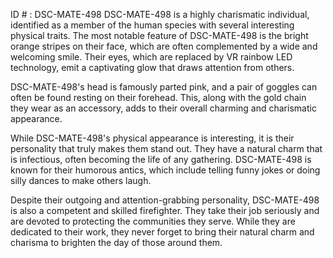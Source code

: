 ID # : DSC-MATE-498
DSC-MATE-498 is a highly charismatic individual, identified as a member of the human species with several interesting physical traits. The most notable feature of DSC-MATE-498 is the bright orange stripes on their face, which are often complemented by a wide and welcoming smile. Their eyes, which are replaced by VR rainbow LED technology, emit a captivating glow that draws attention from others.

DSC-MATE-498's head is famously parted pink, and a pair of goggles can often be found resting on their forehead. This, along with the gold chain they wear as an accessory, adds to their overall charming and charismatic appearance.

While DSC-MATE-498's physical appearance is interesting, it is their personality that truly makes them stand out. They have a natural charm that is infectious, often becoming the life of any gathering. DSC-MATE-498 is known for their humorous antics, which include telling funny jokes or doing silly dances to make others laugh.

Despite their outgoing and attention-grabbing personality, DSC-MATE-498 is also a competent and skilled firefighter. They take their job seriously and are devoted to protecting the communities they serve. While they are dedicated to their work, they never forget to bring their natural charm and charisma to brighten the day of those around them.